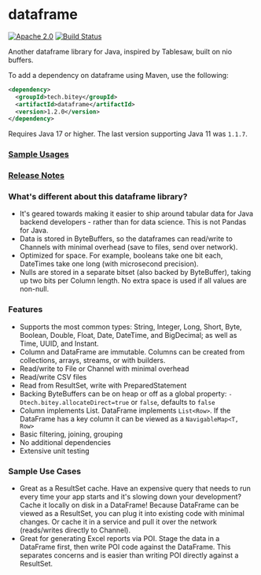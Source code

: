 # dataframe

[![Apache 2.0](https://img.shields.io/github/license/nebula-plugins/nebula-project-plugin.svg)](http://www.apache.org/licenses/LICENSE-2.0)
[![Build Status](https://api.travis-ci.com/biteytech/dataframe.svg?branch=master)](https://app.travis-ci.com/github/biteytech/dataframe)

Another dataframe library for Java, inspired by Tablesaw, built on nio buffers.

To add a dependency on dataframe using Maven, use the following:

```xml
<dependency>
  <groupId>tech.bitey</groupId>
  <artifactId>dataframe</artifactId>
  <version>1.2.0</version>
</dependency>
```

Requires Java 17 or higher. The last version supporting Java 11 was `1.1.7`.

### [Sample Usages](dataframe/dataframe-test/src/test/java/tech/bitey/dataframe/test/SampleUsages.java)

### [Release Notes](https://github.com/biteytech/dataframe/wiki#release-notes)

### What's different about this dataframe library?
* It's geared towards making it easier to ship around tabular data for Java backend developers - rather than for data science. This is not Pandas for Java.
* Data is stored in ByteBuffers, so the dataframes can read/write to Channels with minimal overhead (save to files, send over network).
* Optimized for space. For example, booleans take one bit each, DateTimes take one long (with microsecond precision).
* Nulls are stored in a separate bitset (also backed by ByteBuffer), taking up two bits per Column length. No extra space is used if all values are non-null.

### Features
* Supports the most common types: String, Integer, Long, Short, Byte, Boolean, Double, Float, Date, DateTime, and BigDecimal; as well as Time, UUID, and Instant.
* Column and DataFrame are immutable. Columns can be created from collections, arrays, streams, or with builders.
* Read/write to File or Channel with minimal overhead
* Read/write CSV files
* Read from ResultSet, write with PreparedStatement
* Backing ByteBuffers can be on heap or off as a global property: `-Dtech.bitey.allocateDirect=true` or `false`, defaults to `false`
* Column implements List. DataFrame implements `List<Row>`. If the DataFrame has a key column it can be viewed as a `NavigableMap<T, Row>`
* Basic filtering, joining, grouping
* No additional dependencies
* Extensive unit testing

### Sample Use Cases
* Great as a ResultSet cache. Have an expensive query that needs to run every time your app starts and it's slowing down your development? Cache it locally on disk in a DataFrame! Because DataFrame can be viewed as a ResultSet, you can plug it into existing code with minimal changes. Or cache it in a service and pull it over the network (reads/writes directly to Channel).
* Great for generating Excel reports via POI. Stage the data in a DataFrame first, then write POI code against the DataFrame. This separates concerns and is easier than writing POI directly against a ResultSet.

